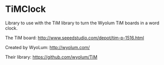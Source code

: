 TiMClock
========

Library to use with the TiM library to turn the Wyolum TiM boards in a word clock.


The TiM board:
http://www.seeedstudio.com/depot/tim-p-1516.html

Created by WyoLum:
http://wyolum.com/

Their library:
https://github.com/wyolum/TiM
